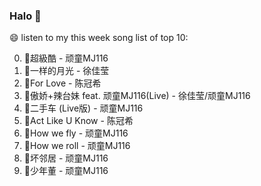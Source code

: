 

### Halo 👋

😄 listen to my this week song list of top 10:

0. 🌈超級酷 - 顽童MJ116
1. 🌈一样的月光 - 徐佳莹
2. 🌈For Love - 陈冠希
3. 🌈傲娇+辣台妹 feat. 顽童MJ116(Live) - 徐佳莹/顽童MJ116
4. 🌈二手车 (Live版) - 顽童MJ116
5. 🌈Act Like U Know - 陈冠希
6. 🌈How we fly - 顽童MJ116
7. 🌈How we roll - 顽童MJ116
8. 🌈坏邻居 - 顽童MJ116
9. 🌈少年董 - 顽童MJ116

